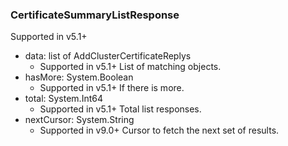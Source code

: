 ### CertificateSummaryListResponse
Supported in v5.1+

- data: list of AddClusterCertificateReplys
  - Supported in v5.1+
  List of matching objects.
- hasMore: System.Boolean
  - Supported in v5.1+
  If there is more.
- total: System.Int64
  - Supported in v5.1+
  Total list responses.
- nextCursor: System.String
  - Supported in v9.0+
  Cursor to fetch the next set of results.
